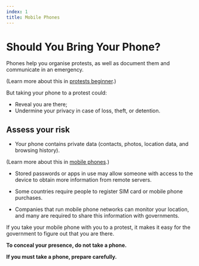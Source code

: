 ```yaml
---
index: 1
title: Mobile Phones
---
```

# Should You Bring Your Phone?

Phones help you organise protests, as well as document them and communicate in an emergency.

(Learn more about this in [protests beginner](umbrella://work/protests/beginner).)

But taking your phone to a protest could: 

*	Reveal you are there;
*	Undermine your privacy in case of loss, theft, or detention. 

## Assess your risk

*	Your phone contains private data (contacts, photos, location data, and browsing history). 

(Learn more about this in [mobile phones](umbrella://communications/mobile-phones/beginner).)

*	Stored passwords or apps in use may allow someone with access to the device to obtain more information from remote servers. 

*	Some countries require people to register SIM card or mobile phone purchases. 

*	Companies that run mobile phone networks can monitor your location, and many are required to share this information with governments.

If you take your mobile phone with you to a protest, it makes it easy for the government to figure out that you are there. 

**To conceal your presence, do not take a phone.**

**If you must take a phone, prepare carefully.**
